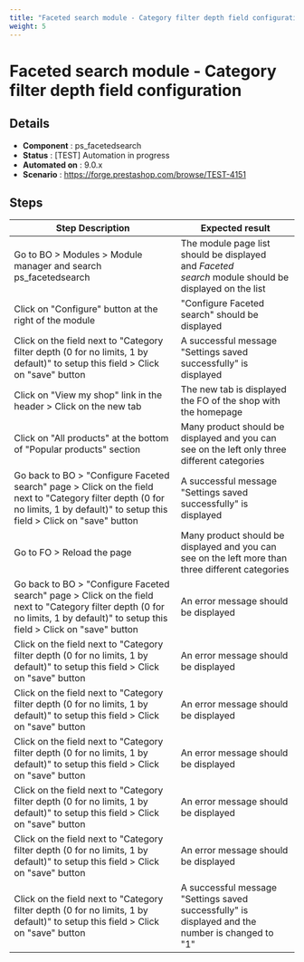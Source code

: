 ```yaml
---
title: "Faceted search module - Category filter depth field configuration"
weight: 5
---
```


# Faceted search module - Category filter depth field configuration
## Details
* **Component** : ps_facetedsearch
* **Status** : [TEST] Automation in progress
* **Automated on** : 9.0.x
* **Scenario** : https://forge.prestashop.com/browse/TEST-4151

## Steps
| Step Description | Expected result |
| ----- | ----- |
| Go to BO > Modules > Module manager and search ps_facetedsearch | The module page list should be displayed and *Faceted search* module should be displayed on the list |
| Click on "Configure" button at the right of the module | "Configure Faceted search" should be displayed |
| Click on the field next to "Category filter depth (0 for no limits, 1 by default)" to setup this field > Click on "save" button | A successful message "Settings saved successfully" is displayed |
| Click on "View my shop" link in the header > Click on the new tab | The new tab is displayed the FO of the shop with the homepage |
| Click on "All products" at the bottom of "Popular products" section | Many product should be displayed and you can see on the left only three different categories |
| Go back to BO > "Configure Faceted search" page > Click on the field next to "Category filter depth (0 for no limits, 1 by default)" to setup this field > Click on "save" button | A successful message "Settings saved successfully" is displayed |
| Go to FO > Reload the page | Many product should be displayed and you can see on the left more than three different categories |
| Go back to BO > "Configure Faceted search" page > Click on the field next to "Category filter depth (0 for no limits, 1 by default)" to setup this field > Click on "save" button | An error message should be displayed |
| Click on the field next to "Category filter depth (0 for no limits, 1 by default)" to setup this field > Click on "save" button | An error message should be displayed |
| Click on the field next to "Category filter depth (0 for no limits, 1 by default)" to setup this field > Click on "save" button | An error message should be displayed |
| Click on the field next to "Category filter depth (0 for no limits, 1 by default)" to setup this field > Click on "save" button | An error message should be displayed |
| Click on the field next to "Category filter depth (0 for no limits, 1 by default)" to setup this field > Click on "save" button | An error message should be displayed |
| Click on the field next to "Category filter depth (0 for no limits, 1 by default)" to setup this field > Click on "save" button | An error message should be displayed |
| Click on the field next to "Category filter depth (0 for no limits, 1 by default)" to setup this field > Click on "save" button | A successful message "Settings saved successfully" is displayed and the number is changed to "1" |

